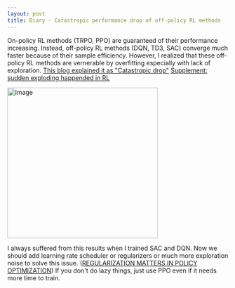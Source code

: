 ```yaml
---
layout: post
title: Diary - Catastropic performance drop of off-policy RL methods
---
```


On-policy RL methods (TRPO, PPO) are guaranteed of their performance increasing. Instead, off-policy RL methods (DQN, TD3, SAC) converge much faster because of their sample efficiency. However, I realized that these off-policy RL methods are vernerable by overfitting especially with lack of exploration. 
[This blog explained it as "Catastropic drop"](https://ai.stackexchange.com/questions/28079/deep-q-learning-catastrophic-drop-reasons)
[Supplement: sudden exploding happended in RL](https://machinelearningmastery.com/exploding-gradients-in-neural-networks/)

<img width="343" alt="image" src="https://user-images.githubusercontent.com/57203764/162605084-ad6cf35d-28b7-47dc-9919-ccabd0c82d62.png?style=centerme">

I always suffered from this results when I trained SAC and DQN. Now we should add learning rate scheduler or regularizers or much more exploration noise to solve this issue. ([REGULARIZATION MATTERS IN POLICY
OPTIMIZATION](https://openreview.net/pdf?id=B1lqDertwr)) If you don't do lazy things, just use PPO even if it needs more time to train.